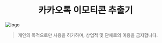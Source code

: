 <h1 align=center>카카오톡 이모티콘 추출기</h1>

![logo](https://github.com/sungbin5304/KakaoEmoticonParser/raw/master/%ED%8C%8C%EB%8C%95%EC%9D%B4.png)

> 개인의 목적으로만 사용을 허가하며, 상업적 및 단체로의 이용을 금지합니다.
